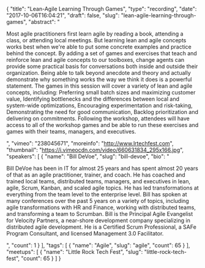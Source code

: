 {
  "title": "Lean-Agile Learning Through Games",
  "type": "recording",
  "date": "2017-10-06T16:04:21",
  "draft": false,
  "slug": "lean-agile-learning-through-games",
  "abstract": "<p>Most agile practitioners first learn agile by reading a book, attending a class, or attending local meetings. But learning lean and agile concepts works best when we're able to put some concrete examples and practice behind the concept. By adding a set of games and exercises that teach and reinforce lean and agile concepts to our toolboxes, change agents can provide some practical basis for conversations both inside and outside their organization. Being able to talk beyond anecdote and theory and actually demonstrate why something works the way we think it does is a powerful statement. The games in this session will cover a variety of lean and agile concepts, including: Preferring small batch sizes and maximizing customer value, Identifying bottlenecks and the differences between local and system-wide optimizations, Encouraging experimentation and risk-taking, Demonstrating the need for good communication, Backlog prioritization and delivering on commitments. Following the workshop, attendees will have access to all of the workshop games and be able to run these exercises and games with their teams, managers, and executives.</p>",
  "vimeo": "238045671",
  "moreinfo": "http://www.lrtechfest.com",
  "thumbnail": "https://i.vimeocdn.com/video/660631834_295x166.jpg",
  "speakers": [
    {
      "name": "Bill DeVoe",
      "slug": "bill-devoe",
      "bio": "<p>Bill DeVoe has been in IT for almost 25 years and has spent almost 20 years of that as an agile practitioner, trainer, and coach. He has coached and trained local teams, distributed teams, managers, and executives in lean, agile, Scrum, Kanban, and scaled agile topics. He has led transformations at everything from the team level to the enterprise level. Bill has spoken at many conferences over the past 5 years on a variety of topics, including agile transformations with HR and Finance, working with distributed teams, and transforming a team to Scrumban. Bill is the Principal Agile Evangelist for Velocity Partners, a near-shore development company specializing in distributed agile development. He is a Certified Scrum Professional, a SAFe Program Consultant, and licensed Management 3.0 Facilitator.</p>",
      "count": 1
    }
  ],
  "tags": [
    {
      "name": "Agile",
      "slug": "agile",
      "count": 65
    }
  ],
  "meetups": [
    {
      "name": "Little Rock Tech Fest",
      "slug": "little-rock-tech-fest",
      "count": 65
    }
  ]
}